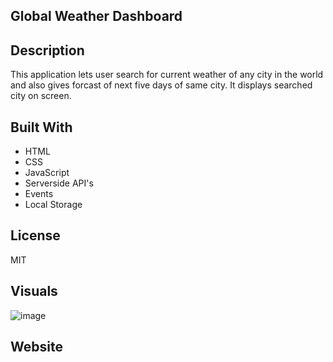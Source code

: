 ## Global Weather Dashboard

## Description
This application lets user search for current weather of any city in the world and also gives forcast of next five days of same city. It displays searched city on screen.


## Built With
* HTML
* CSS
* JavaScript
* Serverside API's
* Events
* Local Storage

## License
MIT

## Visuals
![image](https://user-images.githubusercontent.com/119805763/218334359-c5146498-591b-458d-b3e4-446c1444b92b.png)

## Website
